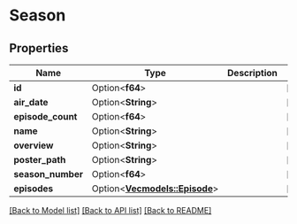 # Season

## Properties

Name | Type | Description | Notes
------------ | ------------- | ------------- | -------------
**id** | Option<**f64**> |  | [optional]
**air_date** | Option<**String**> |  | [optional]
**episode_count** | Option<**f64**> |  | [optional]
**name** | Option<**String**> |  | [optional]
**overview** | Option<**String**> |  | [optional]
**poster_path** | Option<**String**> |  | [optional]
**season_number** | Option<**f64**> |  | [optional]
**episodes** | Option<[**Vec<models::Episode>**](Episode.md)> |  | [optional]

[[Back to Model list]](../README.md#documentation-for-models) [[Back to API list]](../README.md#documentation-for-api-endpoints) [[Back to README]](../README.md)


